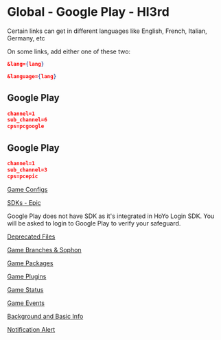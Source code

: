# Global - Google Play - HI3rd

Certain links can get in different languages like English, French, Italian, Germany, etc

On some links, add either one of these two:

```json
&lang={lang}
```

```json
&language={lang}
```

## Google Play

```json
channel=1
sub_channel=6
cps=pcgoogle
```

## Google Play

```json
channel=1
sub_channel=3
cps=pcepic
```

[Game Configs](https://sg-hyp-api.hoyoverse.com/hyp/hyp-connect/api/getGameConfigs?launcher_id=ACQazS79kX)

[SDKs - Epic](https://sg-hyp-api.hoyoverse.com/hyp/hyp-connect/api/getGameChannelSDKs?launcher_id=ACQazS79kX&channel=1&sub_channel=3)

Google Play does not have SDK as it's integrated in HoYo Login SDK. You will be asked to login to Google Play to verify your safeguard.

[Deprecated Files](https://sg-hyp-api.hoyoverse.com/hyp/hyp-connect/api/getGameDeprecatedFileConfigs?launcher_id=ACQazS79kX)

[Game Branches & Sophon](https://sg-hyp-api.hoyoverse.com/hyp/hyp-connect/api/getGameBranches?launcher_id=ACQazS79kX)

[Game Packages](https://sg-hyp-api.hoyoverse.com/hyp/hyp-connect/api/getGamePackages?launcher_id=ACQazS79kX)

[Game Plugins](https://sg-hyp-api.hoyoverse.com/hyp/hyp-connect/api/getGamePlugins?launcher_id=ACQazS79kX)

[Game Status](https://sg-hyp-api.hoyoverse.com/hyp/hyp-connect/api/getGames?launcher_id=ACQazS79kX&language=en-us)

[Game Events](https://sg-hyp-api.hoyoverse.com/hyp/hyp-connect/api/getGameContent?launcher_id=ACQazS79kX&game_id=5TIVvvcwtM&language=en-us)

[Background and Basic Info](https://sg-hyp-api.hoyoverse.com/hyp/hyp-connect/api/getAllGameBasicInfo?launcher_id=ACQazS79kX)

[Notification Alert](https://sg-hyp-api.hoyoverse.com/hyp/hyp-connect/api/getNotification?launcher_id=ACQazS79kX&language=en-us&type=NOTIFICATION_TYPE_RED_DOT)
